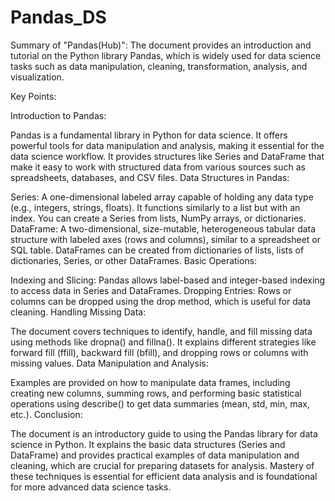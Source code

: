 # Pandas_DS
Summary of "Pandas(Hub)":
The document provides an introduction and tutorial on the Python library Pandas, which is widely used for data science tasks such as data manipulation, cleaning, transformation, analysis, and visualization.

Key Points:

Introduction to Pandas:

Pandas is a fundamental library in Python for data science. It offers powerful tools for data manipulation and analysis, making it essential for the data science workflow.
It provides structures like Series and DataFrame that make it easy to work with structured data from various sources such as spreadsheets, databases, and CSV files.
Data Structures in Pandas:

Series: A one-dimensional labeled array capable of holding any data type (e.g., integers, strings, floats). It functions similarly to a list but with an index. You can create a Series from lists, NumPy arrays, or dictionaries.
DataFrame: A two-dimensional, size-mutable, heterogeneous tabular data structure with labeled axes (rows and columns), similar to a spreadsheet or SQL table. DataFrames can be created from dictionaries of lists, lists of dictionaries, Series, or other DataFrames.
Basic Operations:

Indexing and Slicing: Pandas allows label-based and integer-based indexing to access data in Series and DataFrames.
Dropping Entries: Rows or columns can be dropped using the drop method, which is useful for data cleaning.
Handling Missing Data:

The document covers techniques to identify, handle, and fill missing data using methods like dropna() and fillna().
It explains different strategies like forward fill (ffill), backward fill (bfill), and dropping rows or columns with missing values.
Data Manipulation and Analysis:

Examples are provided on how to manipulate data frames, including creating new columns, summing rows, and performing basic statistical operations using describe() to get data summaries (mean, std, min, max, etc.).
Conclusion:

The document is an introductory guide to using the Pandas library for data science in Python. It explains the basic data structures (Series and DataFrame) and provides practical examples of data manipulation and cleaning, which are crucial for preparing datasets for analysis. Mastery of these techniques is essential for efficient data analysis and is foundational for more advanced data science tasks.
